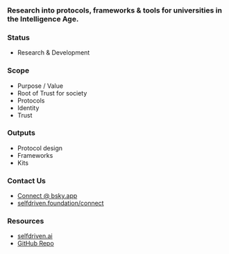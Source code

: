 ### Research into protocols, frameworks & tools for universities in the Intelligence Age.

### Status
- Research & Development

### Scope
- Purpose / Value
- Root of Trust for society
- Protocols
- Identity
- Trust

### Outputs
- Protocol design
- Frameworks
- Kits

### Contact Us
- [Connect @ bsky.app](https://bsky.app/profile/markbyers.selfdriven.social)
- [selfdriven.foundation/connect](https://selfdriven.foundation/connect)

### Resources
- [selfdriven.ai](https://selfdriven.ai)
- [GitHub Repo](https://github.com/selfdriven-foundation/selfdriven-university)

